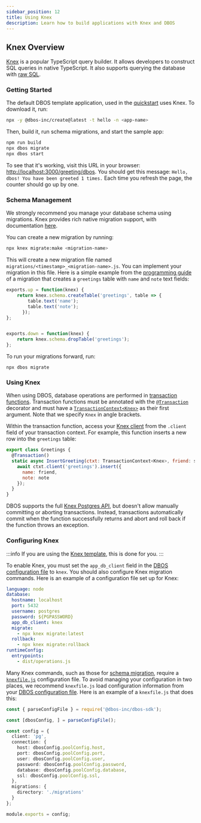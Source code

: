 ```yaml
---
sidebar_position: 12
title: Using Knex
description: Learn how to build applications with Knex and DBOS
---
```


## Knex Overview
[Knex](https://knexjs.org/) is a popular TypeScript query builder.
It allows developers to construct SQL queries in native TypeScript.
It also supports querying the database with [raw SQL](https://knexjs.org/guide/raw.html).

### Getting Started

The default DBOS template application, used in the [quickstart](../../../../quickstart.md) uses Knex.
To download it, run:

```bash
npx -y @dbos-inc/create@latest -t hello -n <app-name>
```

Then, build it, run schema migrations, and start the sample app:

```bash
npm run build
npx dbos migrate
npx dbos start
```

To see that it's working, visit this URL in your browser: [http://localhost:3000/greeting/dbos](http://localhost:3000/greeting/dbos).  You should get this message: `Hello, dbos! You have been greeted 1 times.` Each time you refresh the page, the counter should go up by one.

### Schema Management

We strongly recommend you manage your database schema using migrations.
Knex provides rich native migration support, with documentation [here](https://knexjs.org/guide/migrations.html).

You can create a new migration by running:

```bash
npx knex migrate:make <migration-name>
```

This will create a new migration file named `migrations/<timestamp>_<migration-name>.js`.
You can implement your migration in this file.
Here is a simple example from the [programming guide](../../../programming-guide.md) of a migration that creates a `greetings` table with `name` and `note` text fields:

```javascript
exports.up = function(knex) {
    return knex.schema.createTable('greetings', table => {
        table.text('name');
        table.text('note');
      });
};


exports.down = function(knex) {
    return knex.schema.dropTable('greetings');
};

```

To run your migrations forward, run:

```
npx dbos migrate
```

### Using Knex

When using DBOS, database operations are performed in [transaction functions](../transaction-tutorial). Transaction functions must be annotated with the [`@Transaction`](../../../reference/transactapi/oldapi/decorators#transaction) decorator and must have a [`TransactionContext<Knex>`](../../../reference/transactapi/oldapi/contexts#transactioncontextt) as their first argument.
Note that we specify `Knex` in angle brackets.

Within the transaction function, access your [Knex client](https://knexjs.org/guide/query-builder.html) from the `.client` field of your transaction context.
For example, this function inserts a new row into the `greetings` table:

```javascript
export class Greetings {
  @Transaction()
  static async InsertGreeting(ctxt: TransactionContext<Knex>, friend: string, note: string) {
    await ctxt.client('greetings').insert({
      name: friend,
      note: note
    });
  }
}
```

DBOS supports the full [Knex Postgres API](https://knexjs.org/guide/query-builder.html), but doesn't allow manually committing or aborting transactions.
Instead, transactions automatically commit when the function successfully returns and abort and roll back if the function throws an exception.

### Configuring Knex

:::info
If you are using the [Knex template](#getting-started), this is done for you.
:::

To enable Knex, you must set the `app_db_client` field in the [DBOS configuration file](../../../reference/configuration.md) to `knex`.
You should also configure Knex migration commands.
Here is an example of a configuration file set up for Knex:

```yaml
language: node
database:
  hostname: localhost
  port: 5432
  username: postgres
  password: ${PGPASSWORD}
  app_db_client: knex
  migrate:
    - npx knex migrate:latest
  rollback:
    - npx knex migrate:rollback
runtimeConfig:
  entrypoints:
    - dist/operations.js
```

Many Knex commands, such as those for [schema migration](#schema-management), require a [`knexfile.js`](https://knexjs.org/guide/migrations.html#knexfile-js) configuration file.
To avoid managing your configuration in two places, we recommend `knexfile.js` load configuration information from your [DBOS configuration file](../../../reference/configuration.md).
Here is an example of a `knexfile.js` that does this:

```typescript
const { parseConfigFile } = require('@dbos-inc/dbos-sdk');

const [dbosConfig, ] = parseConfigFile();

const config = {
  client: 'pg',
  connection: {
    host: dbosConfig.poolConfig.host,
    port: dbosConfig.poolConfig.port,
    user: dbosConfig.poolConfig.user,
    password: dbosConfig.poolConfig.password,
    database: dbosConfig.poolConfig.database,
    ssl: dbosConfig.poolConfig.ssl,
  },
  migrations: {
    directory: './migrations'
  }
};

module.exports = config;

```
